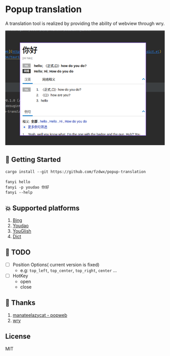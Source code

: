 # Popup translation

A translation tool is realized by providing the ability of webview through wry.

![img.png](.github/img.png)

## 🚀 Getting Started

```shell
cargo install --git https://github.com/fzdwx/popup-translation

fanyi hello
fanyi -p youdao 你好
fanyi --help
```

## 💥 Supported platforms

1. [Bing](https://www.bing.com/)
2. [Youdao](https://www.youdao.com/)
3. [YouGlish](https://youglish.com/)
4. [Dict](https://dict.cn/)

## 🦹 TODO

- [ ] Position Options( current version is fixed)
    - e.g: `top_left`, `top_center`, `top_right`, `center` ...
- [ ] HotKey
    - open
    - close

## 📖 Thanks

1. [manateelazycat - popweb](https://github.com/manateelazycat/popweb/blob/main/extension/dict/popweb-dict.el)
2. [wry](https://github.com/tauri-apps/wry)

## License

MIT